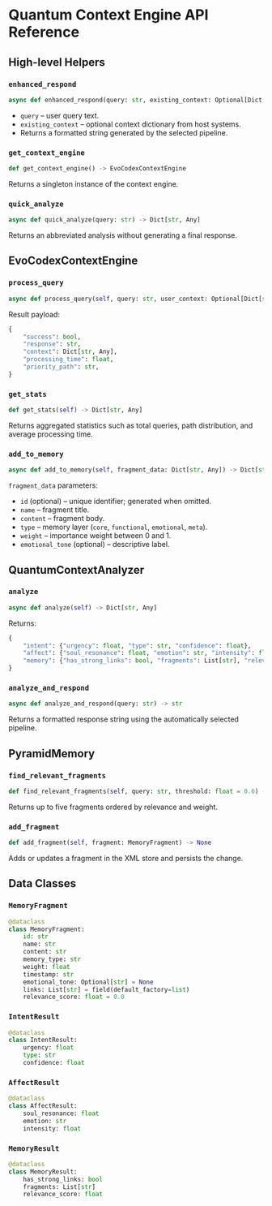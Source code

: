 # Quantum Context Engine API Reference

## High-level Helpers

### `enhanced_respond`

```python
async def enhanced_respond(query: str, existing_context: Optional[Dict[str, Any]] = None) -> str
```

- `query` – user query text.
- `existing_context` – optional context dictionary from host systems.
- Returns a formatted string generated by the selected pipeline.

### `get_context_engine`

```python
def get_context_engine() -> EvoCodexContextEngine
```

Returns a singleton instance of the context engine.

### `quick_analyze`

```python
async def quick_analyze(query: str) -> Dict[str, Any]
```

Returns an abbreviated analysis without generating a final response.

## EvoCodexContextEngine

### `process_query`

```python
async def process_query(self, query: str, user_context: Optional[Dict[str, Any]] = None) -> Dict[str, Any]
```

Result payload:

```python
{
    "success": bool,
    "response": str,
    "context": Dict[str, Any],
    "processing_time": float,
    "priority_path": str,
}
```

### `get_stats`

```python
def get_stats(self) -> Dict[str, Any]
```

Returns aggregated statistics such as total queries, path distribution, and average processing time.

### `add_to_memory`

```python
async def add_to_memory(self, fragment_data: Dict[str, Any]) -> Dict[str, Any]
```

`fragment_data` parameters:

- `id` (optional) – unique identifier; generated when omitted.
- `name` – fragment title.
- `content` – fragment body.
- `type` – memory layer (`core`, `functional`, `emotional`, `meta`).
- `weight` – importance weight between 0 and 1.
- `emotional_tone` (optional) – descriptive label.

## QuantumContextAnalyzer

### `analyze`

```python
async def analyze(self) -> Dict[str, Any]
```

Returns:

```python
{
    "intent": {"urgency": float, "type": str, "confidence": float},
    "affect": {"soul_resonance": float, "emotion": str, "intensity": float},
    "memory": {"has_strong_links": bool, "fragments": List[str], "relevance_score": float},
}
```

### `analyze_and_respond`

```python
async def analyze_and_respond(query: str) -> str
```

Returns a formatted response string using the automatically selected pipeline.

## PyramidMemory

### `find_relevant_fragments`

```python
def find_relevant_fragments(self, query: str, threshold: float = 0.6) -> List[MemoryFragment]
```

Returns up to five fragments ordered by relevance and weight.

### `add_fragment`

```python
def add_fragment(self, fragment: MemoryFragment) -> None
```

Adds or updates a fragment in the XML store and persists the change.

## Data Classes

### `MemoryFragment`

```python
@dataclass
class MemoryFragment:
    id: str
    name: str
    content: str
    memory_type: str
    weight: float
    timestamp: str
    emotional_tone: Optional[str] = None
    links: List[str] = field(default_factory=list)
    relevance_score: float = 0.0
```

### `IntentResult`

```python
@dataclass
class IntentResult:
    urgency: float
    type: str
    confidence: float
```

### `AffectResult`

```python
@dataclass
class AffectResult:
    soul_resonance: float
    emotion: str
    intensity: float
```

### `MemoryResult`

```python
@dataclass
class MemoryResult:
    has_strong_links: bool
    fragments: List[str]
    relevance_score: float
```
